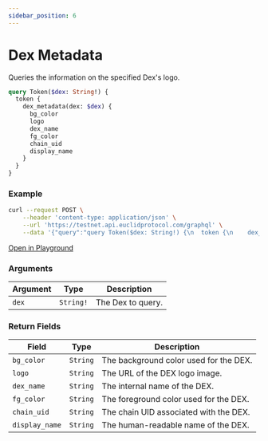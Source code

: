 ```yaml
---
sidebar_position: 6
---
```


# Dex Metadata

Queries the information on the specified Dex's logo.
```graphql
query Token($dex: String!) {
  token {
    dex_metadata(dex: $dex) {
      bg_color
      logo
      dex_name
      fg_color
      chain_uid
      display_name
    }
  }
}
```

### Example

```bash
curl --request POST \
    --header 'content-type: application/json' \
    --url 'https://testnet.api.euclidprotocol.com/graphql' \
    --data '{"query":"query Token($dex: String!) {\n  token {\n    dex_metadata(dex: $dex) {\n      bg_color\n      logo\n      dex_name\n      fg_color\n      chain_uid\n      display_name\n    }\n  }\n}","variables":{"dex":"euclid"}}'
```

[Open in Playground](https://testnet.api.euclidprotocol.com/?explorerURLState=N4IgJg9gxgrgtgUwHYBcQC4QEcYIE4CeABACoQDWyAFACRgIAe6RAyingJZIDmAhAJRFgAHSREiKCsiGjx4%2BgwD6iFAEMwqtVQXM6jQSLFzxAI26KoEADYQ8s40RvcI94wsVJViV3IBm5yxs7I2MoAAtVLkUYDjAfeQ4AZwAHK1UCDy8EHwBfezykHJAAGhAAN1VOVRMrBESMEENxYXBGFuYWhBgoK1iW0SKcoA)


### Arguments

| **Argument** | **Type**   | **Description**         |
|--------------|------------|-------------------------|
| `dex`        | `String!`  | The Dex to query.       |


### Return Fields

| **Field**       | **Type**   | **Description**                          |
|------------------|------------|------------------------------------------|
| `bg_color`       | `String`   | The background color used for the DEX.   |
| `logo`           | `String`   | The URL of the DEX logo image.           |
| `dex_name`       | `String`   | The internal name of the DEX.            |
| `fg_color`       | `String`   | The foreground color used for the DEX.   |
| `chain_uid`      | `String`   | The chain UID associated with the DEX.   |
| `display_name`   | `String`   | The human-readable name of the DEX.      |

